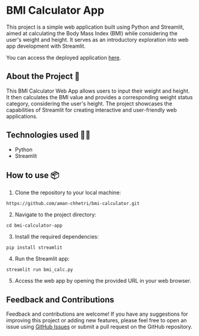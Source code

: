 # BMI Calculator App

This project is a simple web application built using Python and Streamlit, aimed at calculating the Body Mass Index (BMI) while considering the user's weight and height. It serves as an introductory exploration into web app development with Streamlit. 

You can access the deployed application [here](https://bmi-calculator-v1.streamlit.app/).

## About the Project 🧾

This BMI Calculator Web App allows users to input their weight and height. It then calculates the BMI value and provides a corresponding weight status category, considering the user's height. The project showcases the capabilities of Streamlit for creating interactive and user-friendly web applications.

## Technologies used 🧑‍💻

- Python
- Streamlit

## **How to use 📦**

1. Clone the repository to your local machine:

```
https://github.com/aman-chhetri/bmi-calculator.git
```

2. Navigate to the project directory:

```
cd bmi-calculator-app
```

3. Install the required dependencies: 

```
pip install streamlit
```

4. Run the Streamlit app:

```
streamlit run bmi_calc.py
```

5. Access the web app by opening the provided URL in your web browser.

## Feedback and Contributions

Feedback and contributions are welcome! If you have any suggestions for improving this project or adding new features, please feel free to open an issue using [GitHub Issues](https://github.com/aman-chhetri/bmi-calculator/issues) or submit a pull request on the GitHub repository.

